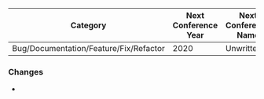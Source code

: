 | Category | Next Conference Year | Next Conference Name |  
| --- | --- | --- |
| Bug/Documentation/Feature/Fix/Refactor | 2020 | Unwritten |

### Changes
-
